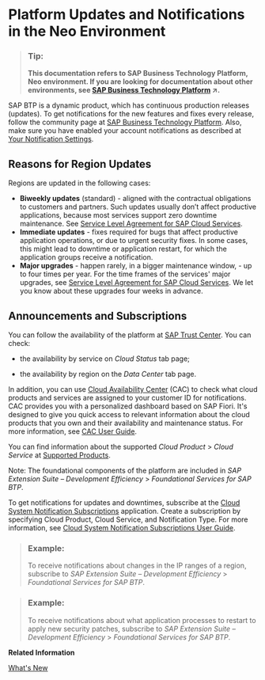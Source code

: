 <!-- loio4d6dc94d871b416585dba94fef4f2938 -->

# Platform Updates and Notifications in the Neo Environment

> ### Tip:  
> **This documentation refers to SAP Business Technology Platform, Neo environment. If you are looking for documentation about other environments, see [SAP Business Technology Platform](https://help.sap.com/viewer/65de2977205c403bbc107264b8eccf4b/Cloud/en-US/6a2c1ab5a31b4ed9a2ce17a5329e1dd8.html "SAP Business Technology Platform (SAP BTP) is an integrated offering comprised of four technology portfolios: database and data management, application development and integration, analytics, and intelligent technologies. The platform offers users the ability to turn data into business value, compose end-to-end business processes, and build and extend SAP applications quickly.") :arrow_upper_right:.**

SAP BTP is a dynamic product, which has continuous production releases \(updates\). To get notifications for the new features and fixes every release, follow the community page at [SAP Business Technology Platform](https://blogs.sap.com/tags/8077228b-f0b1-4176-ad1b-61a78d61a847/). Also, make sure you have enabled your account notifications as described at [Your Notification Settings](https://community.sap.com/resources/getting-started#your-notification-settings).



## Reasons for Region Updates

Regions are updated in the following cases:

-   **Biweekly updates** \(standard\) - aligned with the contractual obligations to customers and partners. Such updates usually don’t affect productive applications, because most services support zero downtime maintenance. See [Service Level Agreement for SAP Cloud Services](https://www.sap.com/about/agreements/cloud-services.html?search=Service%20Level%20Agreement).
-   **Immediate updates** - fixes required for bugs that affect productive application operations, or due to urgent security fixes. In some cases, this might lead to downtime or application restart, for which the application groups receive a notification.
-   **Major upgrades** - happen rarely, in a bigger maintenance window, - up to four times per year. For the time frames of the services' major upgrades, see [Service Level Agreement for SAP Cloud Services](https://www.sap.com/about/agreements/cloud-services.html?search=Service%20Level%20Agreement). We let you know about these upgrades four weeks in advance.



## Announcements and Subscriptions

You can follow the availability of the platform at [SAP Trust Center](https://www.sap.com/about/trust-center/cloud-service-status.html). You can check:

-   the availability by service on *Cloud Status* tab page;

-   the availability by region on the *Data Center* tab page.


In addition, you can use [Cloud Availability Center](https://support.sap.com/en/my-support/systems-installations/cac.html) \(CAC\) to check what cloud products and services are assigned to your customer ID for notifications. CAC provides you with a personalized dashboard based on SAP Fiori. It's designed to give you quick access to relevant information about the cloud products that you own and their availability and maintenance status. For more information, see [CAC User Guide](https://support.sap.com/content/dam/support/en_us/library/ssp/my-support/systems-installations/cac/cloud-availability-center-user-guide.pdf).

You can find information about the supported *Cloud Product* \> *Cloud Service* at [Supported Products](https://support.sap.com/en/my-support/systems-installations/cac.html/section.html#section).

Note: The foundational components of the platform are included in *SAP Extension Suite – Development Efficiency* \> *Foundational Services for SAP BTP*.

To get notifications for updates and downtimes, subscribe at the [Cloud System Notification Subscriptions](https://support.sap.com/en/my-support/systems-installations/cac.html) application. Create a subscription by specifying Cloud Product, Cloud Service, and Notification Type. For more information, see [Cloud System Notification Subscriptions User Guide](https://support.sap.com/content/dam/support/en_us/library/ssp/my-support/systems-installations/cac/csns_user_guide.pdf).

> ### Example:  
> To receive notifications about changes in the IP ranges of a region, subscribe to *SAP Extension Suite – Development Efficiency* \> *Foundational Services for SAP BTP*.

> ### Example:  
> To receive notifications about what application processes to restart to apply new security patches, subscribe to *SAP Extension Suite – Development Efficiency* \> *Foundational Services for SAP BTP*.

**Related Information**  


[What's New](https://help.sap.com/doc/43b304f99a8145809c78f292bfc0bc58/Cloud/en-US/98bf747111574187a7c76f8ced51cfeb.html?sel4=Neo)

